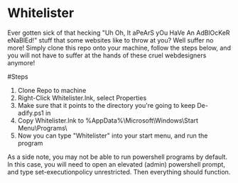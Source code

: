 # Whitelister

Ever gotten sick of that hecking "Uh Oh, It aPeArS yOu HaVe An AdBlOcKeR eNaBlEd!"
stuff that some websites like to throw at you? Well suffer no more! Simply clone this 
repo onto your machine, follow the steps below, and you will not have to suffer at the
hands of these cruel webdesigners anymore!

#Steps

1. Clone Repo to machine
2. Right-Click Whitelister.lnk, select Properties
3. Make sure that it points to the directory you're going to keep De-adify.ps1 in
4. Copy Whitelister.lnk to %AppData%\Microsoft\Windows\Start Menu\Programs\
5. Now you can type "Whitelister" into your start menu, and run the program

As a side note, you may not be able to run powershell programs by default. In this case, 
you will need to open an elevated (admin) powershell prompt, and type set-executionpolicy
unrestricted. Then everything should function.
